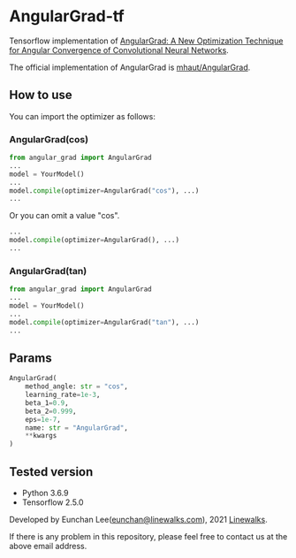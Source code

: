 # AngularGrad-tf

Tensorflow implementation of [AngularGrad: A New Optimization Technique for Angular Convergence of Convolutional Neural Networks](http://arxiv.org/abs/2105.10190).

The official implementation of AngularGrad is [mhaut/AngularGrad](https://github.com/mhaut/AngularGrad).

## How to use

You can import the optimizer as follows:

### AngularGrad(cos)
```python
from angular_grad import AngularGrad
...
model = YourModel()
...
model.compile(optimizer=AngularGrad("cos"), ...)
...
```

Or you can omit a value "cos".
```python
...
model.compile(optimizer=AngularGrad(), ...)
...
```

### AngularGrad(tan)
```python
from angular_grad import AngularGrad
...
model = YourModel()
...
model.compile(optimizer=AngularGrad("tan"), ...)
...
```


## Params
```python
AngularGrad(
    method_angle: str = "cos",
    learning_rate=1e-3,
    beta_1=0.9,
    beta_2=0.999,
    eps=1e-7,
    name: str = "AngularGrad",
    **kwargs
)
```

## Tested version
- Python 3.6.9
- Tensorflow 2.5.0

Developed by Eunchan Lee(eunchan@linewalks.com), 2021 [Linewalks](linewalks.com).

If there is any problem in this repository, please feel free to contact us at the above email address.
